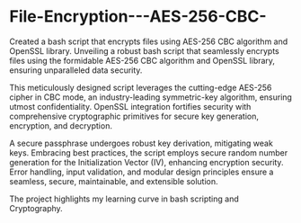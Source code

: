 # File-Encryption---AES-256-CBC-
Created a bash script that encrypts files using AES-256 CBC algorithm and OpenSSL library.
Unveiling a robust bash script that seamlessly encrypts files using the 
formidable AES-256 CBC algorithm and OpenSSL library, ensuring 
unparalleled data security.

This meticulously designed script leverages the cutting-edge AES-256 
cipher in CBC mode, an industry-leading symmetric-key algorithm, 
ensuring utmost confidentiality. OpenSSL integration fortifies security 
with comprehensive cryptographic primitives for secure key generation, 
encryption, and decryption.

A secure passphrase undergoes robust key derivation, mitigating weak 
keys. Embracing best practices, the script employs secure random number 
generation for the Initialization Vector (IV), enhancing encryption 
security. Error handling, input validation, and modular design 
principles ensure a seamless, secure, maintainable, and extensible 
solution.

The project highlights my learning curve in bash scripting and 
Cryptography. 
